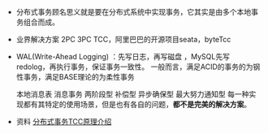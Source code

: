 - 分布式事务顾名思义就是要在分布式系统中实现事务，它其实是由多个本地事务组合而成。
- 业界解决方案
  2PC
  3PC
  TCC，阿里巴巴的开源项目seata，byteTcc
- WAL(Write-Ahead Logging) ：先写日志，再写磁盘 ，MySQL先写redolog，再执行事务，保证事务一致性。
  一般而言，满足ACID的事务的为钢性事务，满足BASE理论的为柔性事务
  
  
  
  本地消息表
  消息事务
  两阶段型
  补偿型
  异步确保型
  最大努力通知型
  每一种实现都有其特定的使用场景，但是也有各自的问题，**都不是完美的解决方案**。
- 资料
  [分布式事务TCC原理介绍](https://zhuanlan.zhihu.com/p/61779584)
  [](https://mp.weixin.qq.com/s/XknegP66mnYboiBx556Kzw)